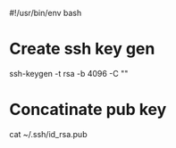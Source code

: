 #!/usr/bin/env bash

# Create ssh key gen
ssh-keygen -t rsa -b 4096 -C "<your email>"

# Concatinate pub key
cat ~/.ssh/id_rsa.pub
